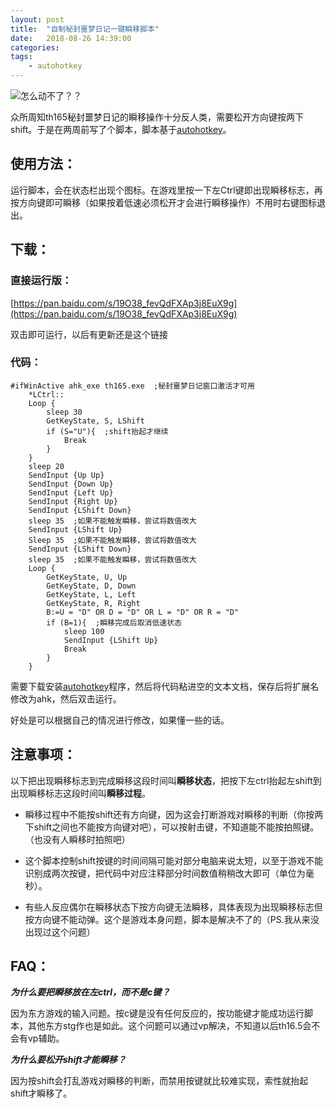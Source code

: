 ```yaml
---
layout: post
title:  "自制秘封噩梦日记一键瞬移脚本"
date:   2018-08-26 14:39:00
categories: 
tags: 
    - autohotkey
---
```


![怎么动不了？？](https://gitcode.net/message2011/tttp/-/raw/master/sina/872e2401ly1fun4m0t80yg20ft0bz7wk.gif)

众所周知th165秘封噩梦日记的瞬移操作十分反人类，需要松开方向键按两下shift。于是在两周前写了个脚本，脚本基于[autohotkey](https://autohotkey.com/)。
<!-- more -->
## 使用方法：

运行脚本，会在状态栏出现个图标。在游戏里按一下左Ctrl键即出现瞬移标志，再按方向键即可瞬移（如果按着低速必须松开才会进行瞬移操作）不用时右键图标退出。

## 下载：
### 直接运行版：

[https://pan.baidu.com/s/19O38_fevQdFXAp3j8EuX9g](https://pan.baidu.com/s/19O38_fevQdFXAp3j8EuX9g)

双击即可运行，以后有更新还是这个链接
### 代码：

```
#ifWinActive ahk_exe th165.exe  ;秘封噩梦日记窗口激活才可用
    *LCtrl::
    Loop {
        sleep 30
        GetKeyState, S, LShift
        if (S="U"){  ;shift抬起才继续
            Break
        }
    }
    sleep 20
    SendInput {Up Up}
    SendInput {Down Up}
    SendInput {Left Up}
    SendInput {Right Up}
    SendInput {LShift Down}
    sleep 35  ;如果不能触发瞬移，尝试将数值改大
    SendInput {LShift Up}
    Sleep 35  ;如果不能触发瞬移，尝试将数值改大
    SendInput {LShift Down}
    sleep 35  ;如果不能触发瞬移，尝试将数值改大
    Loop {
        GetKeyState, U, Up
        GetKeyState, D, Down
        GetKeyState, L, Left
        GetKeyState, R, Right
        B:=U = "D" OR D = "D" OR L = "D" OR R = "D"
        if (B=1){  ;瞬移完成后取消低速状态
            sleep 100
            SendInput {LShift Up}  
            Break
        }      
    }
```

需要下载安装[autohotkey](https://autohotkey.com/)程序，然后将代码粘进空的文本文档，保存后将扩展名修改为ahk，然后双击运行。

好处是可以根据自己的情况进行修改，如果懂一些的话。
## 注意事项：

以下把出现瞬移标志到完成瞬移这段时间叫**瞬移状态**，把按下左ctrl抬起左shift到出现瞬移标志这段时间叫**瞬移过程**。

- 瞬移过程中不能按shift还有方向键，因为这会打断游戏对瞬移的判断（你按两下shift之间也不能按方向键对吧），可以按射击键，不知道能不能按拍照键。（也没有人瞬移时拍照吧）

- 这个脚本控制shift按键的时间间隔可能对部分电脑来说太短，以至于游戏不能识别成两次按键，把代码中对应注释部分时间数值稍稍改大即可（单位为毫秒）。

- 有些人反应偶尔在瞬移状态下按方向键无法瞬移，具体表现为出现瞬移标志但按方向键不能动弹。这个是游戏本身问题，脚本是解决不了的（PS.我从来没出现过这个问题）

## FAQ：
***为什么要把瞬移放在左ctrl，而不是c键？***

因为东方游戏的输入问题。按c键是没有任何反应的，按功能键才能成功运行脚本，其他东方stg作也是如此。这个问题可以通过vp解决，不知道以后th16.5会不会有vp辅助。

***为什么要松开shift才能瞬移？***

因为按shift会打乱游戏对瞬移的判断，而禁用按键就比较难实现，索性就抬起shift才瞬移了。
